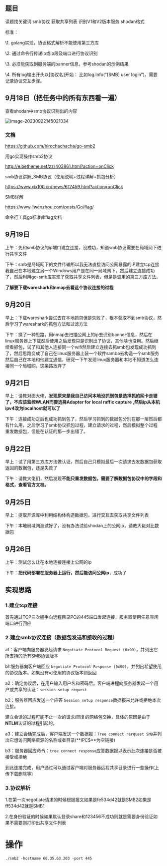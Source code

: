 ## 题目

读题找关键词  smb协议   获取共享列表    识别V1和V2版本服务    shodan格式  

 标准：

\1. golang实现，协议格式解析不能使用第三方库

\2. 通过命令行传递ip或ip段及端口进行协议识别

\3. 必须能获取到服务端的banner信息，参考shodan的示例结果

\4. 所有log输出开头以[协议名]开始： 比如log.Info("[SMB] user login”)。需要记录协议交互步骤。

## 9月18日（把任务中的所有东西看一遍）

查看shodan中smb协议识别出的内容

![image-20230922145021034](image-20230922145021034.png)

### 文档

https://github.com/hirochachacha/go-smb2

用go实现操作smb2协议

http://e.betheme.net/zz/403861.html?action=onClick

smb协议讲解_SMB协议（使用说明+过程详解+抓包分析）

https://www.xjx100.cn/news/612459.html?action=onClick

SMB详解

https://www.liwenzhou.com/posts/Go/flag/

命令行工具go标准库flag文档

## 9月19日

上午：先和smb协议的ip端口建立连接，没成功，知道smb协议需要在局域网下进行共享文件

下午：smb是局域网下的文件传输所以我无法直接访问公网暴露的IP建立tcp连接
我自己在本地建立另一个Windows用户是在同一局域网下，然后建立连接成功了，然后利用go-smb库实现了获取共享文件列表，但是是调用的第三方库方法。

**了解要下载wareshark和nmap去看这个协议连接的过程**

## 9月20日

早上：下载wareshark尝试去在本地抓包但是失败了，根本获取不到smb协议，然后学习了wareshark的抓包方法和过滤方法

下午：换了一种思路，用nmap去扫描公网上的ip去识别banner信息，然后在linux服务器上下载然后使用之后发现只是识别出了协议，其他啥也没用。然后继续看抓包，试了和其他人连接同一个wifi然后建立连接去抓smb包发现成功抓到了，然后思路变成了自己在linux服务器上装一个软件samba去构造一个smb服务然后自己在本地和他建立通信，研究一下午发现linux服务器和本地不知道怎么连接同一个局域网，这条路放弃了

## 9月21日

早上：请教对面大佬，**发现原来是我自己访问本地没抓到包是选择抓的网卡走错了，不应该监控WLAN而要选择Adapter for local raffic capture  ,然后ip从本机ipv4改为localhost就可以了**

下午：连接成功之后也成功抓到包了，然后学习抓到的数据包分别在那一层然后都有什么用，之后学习了smb协议抓包过程，建立请求的过程，然后模拟整个过程重发数据包，但是在认证的那一步出错了。

## 9月22日

早上：试了用第三方库方法做认证，然后自己只模拟最后一次请求去发数据包获取返回的数据包，还是失败了

下午：请教大佬们，然后发现**不能只重发数据包，需要了解数据包协议中的字段和格式，查看官方文档。**

## 9月25日

早上：提取开源库中利用结构体构造数据包，进行交互去获取共享文件列表

下午：本地局域网测试好了，没有办法试验shodan上的公网ip，请教大佬对比数据包

## 9月26日

上午：测试怎么让在本地连接连接上公网的ip

下午：**把代码部署在服务器上运行，然后能访问公网ip**，成功了



## 实现思路

###  1.建立tcp连接

首先通过TCP三次握手向远程目录PC的445端口发起连接，服务器使用任意空闲端口进行回应

### 2.建立smb协议连接（数据包发送和接收的过程）

a1：客户端向服务器发起请求 `Negotiate Protocol Request (0x00)`，并列出它所支持的所有SMB协议版本

b1:服务器向客户端回应 `Negotiate Protocol Response (0x00)`，并列出希望使用的协议版本。如果没有可使用的协议版本则返回

a2：确定协议后，在用户输入用户名和密码后，客户端进程向服务器发起一个用户或共享的认证：`session setup request`

b2：服务器回应发送一个应答 `Session setup response`数据报来允许或拒绝本次连接。

建立会话的过程可能不止一次的请求/回复的网络包交换，具体的原因是由于**NTLM**认证的过程引起的。

a3：建立会话完成后，客户端发送一个数据报：`Tree connect rerquest SMB`并列出它想访问网络资源的名称或者目录(**IPC$**为空链接)

b3：服务器回应命令：`tree connect response`应答数据报以表示此次连接是否被接受或拒绝

到此连接完成，用户通过可以通过客户端对服务器远程共享目录进行一些操作(上传下载删除等)

### 3.协议解析

1.在第一次negotiate请求的时候根据报文如果是fe534d42就是SMB2如果是ff534d42就是SMB1

2.在身份验证的时候如果默认登录share和123456不成功则就是需要身份验证如果不需要则打印出共享文件列表

# 操作

```
./smb2 -hostname 66.35.63.203 -port 445
```

